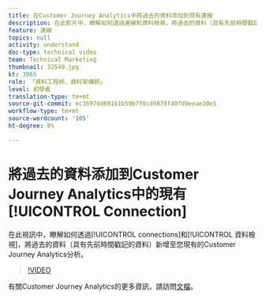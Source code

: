 ```yaml
---
title: 在Customer Journey Analytics中將過去的資料添加到現有連接
description: 在此影片中，瞭解如何透過連線和資料檢視，將過去的資料（具有先前時間戳記的資料）新增至您現有的AdobeCustomer Journey Analytics分析。
feature: 連線
topics: null
activity: understand
doc-type: technical video
team: Technical Marketing
thumbnail: 32549.jpg
kt: 3965
role: 「資料工程師、資料架構師」
level: 初學者
translation-type: tm+mt
source-git-commit: ec3697dd60161b59b7f0cd9878f40fd9eeae30e5
workflow-type: tm+mt
source-wordcount: '105'
ht-degree: 8%

---
```



# 將過去的資料添加到Customer Journey Analytics中的現有[!UICONTROL Connection]

在此視訊中，瞭解如何透過[!UICONTROL connections]和[!UICONTROL 資料檢視]，將過去的資料（具有先前時間戳記的資料）新增至您現有的Customer Journey Analytics分析。

>[!VIDEO](https://video.tv.adobe.com/v/32549/?quality=12)

有關Customer Journey Analytics的更多資訊，請訪問[文檔](https://docs.adobe.com/content/help/zh-Hant/analytics-platform/using/cja-landing.html)。

